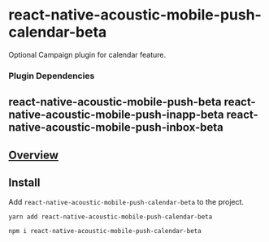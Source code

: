 # react-native-acoustic-mobile-push-calendar-beta
Optional Campaign plugin for calendar feature.

### Plugin Dependencies
react-native-acoustic-mobile-push-beta
react-native-acoustic-mobile-push-inapp-beta
react-native-acoustic-mobile-push-inbox-beta
----

[Overview](https://developer.goacoustic.com/acoustic-campaign/docs/add-the-react-native-plug-in-to-your-app#overview)
---

## Install
Add `react-native-acoustic-mobile-push-calendar-beta` to the project.

```shell yarn
yarn add react-native-acoustic-mobile-push-calendar-beta
```

```shell npm
npm i react-native-acoustic-mobile-push-calendar-beta
```